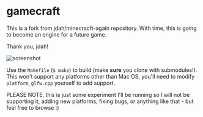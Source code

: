 # gamecraft
This is a fork from jdah/minecracft-again repository. With time, this is going to become an engine for a future game.

Thank you, jdah!

![screenshot](images/screenshot.png)

Use the `Makefile` (`$ make`) to build (make **sure** you clone with submodules!). This won't support any platforms other than Mac OS, you'll need to modify `platform_glfw.cpp` yourself to add support.

PLEASE NOTE, this is just some experiment I'll be running so I will not be supporting it, adding new platforms, fixing bugs, or anything like that - but feel free to browse :)
